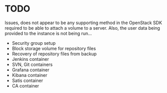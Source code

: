 # TODO

Issues, does not appear to be any supporting method in the
OpenStack SDK required to be able to attach a volume to a
server. Also, the user data being provided to the instance
is not being run...

- Security group setup
- Block storage volume for repository files
- Recovery of repository files from backup
- Jenkins container
- SVN, Git containers
- Grafana container
- Kibana container
- Satis container
- CA container